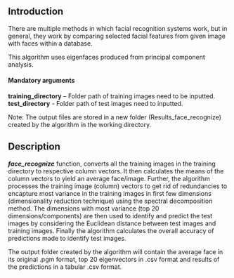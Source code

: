 ## Introduction 

There are multiple methods in which facial recognition systems work, but in general, they work by comparing selected facial features from given image with faces within a database.

This algorithm uses eigenfaces produced from principal component analysis. 



#### Mandatory arguments

******training_directory****** – Folder path of training images  need to be inputted.
******test_directory****** - Folder path of test images need to inputted. 

Note: The output files are stored in a new folder (Results_face_recognize) created by the algorithm in the working directory.

## Description

*****face_recognize***** function, converts all the training images in the training directory to respective column vectors. It then calculates the means of the column vectors to yield an average face/image. Further, the algorithm processes the training image (column) vectors to get rid of redundancies to encapture most variance in the training images in first few dimensions (dimensionality reduction technique) using the spectral decomposition method. The dimensions with most variance (top 20 dimensions/components) are then used to identify and predict the test images by considering the Euclidean distance between test images and training images. Finally the algorithm calculates the overall accuracy of predictions made to identify test images. 

The output folder created by the algorithm will contain the average face in its original .pgm format, top 20 eigenvectors in .csv format and results of the predictions in a tabular .csv format. 


